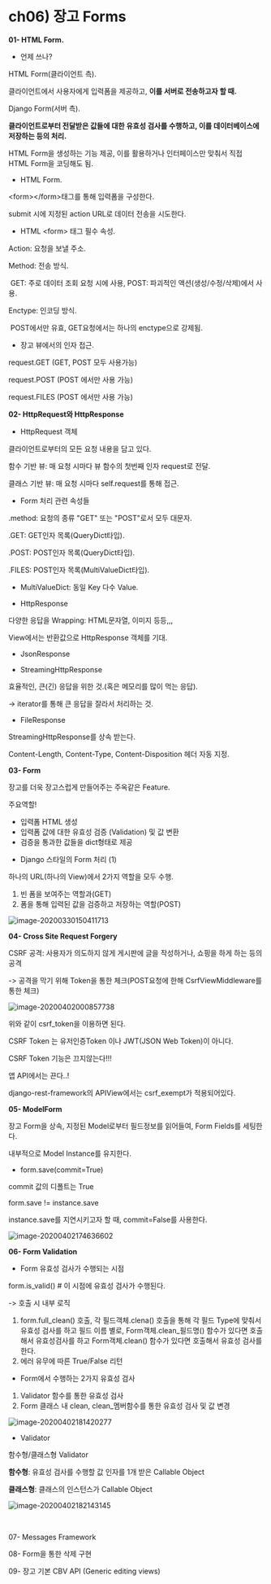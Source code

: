 # ch06) 장고 Forms
**01- HTML Form.**   

* 언제 쓰나?

HTML Form(클라이언트 측).   

클라이언트에서 사용자에게 입력폼을 제공하고, **이를 서버로 전송하고자 할 때.**   

Django Form(서버 측).   

**클라이언트로부터 전달받은 값들에 대한 유효성 검사를 수행하고, 이를 데이터베이스에 저장하는 등의 처리.**   

HTML Form을 생성하는 기능 제공, 이를 활용하거나 인터페이스만 맞춰서 직접 HTML Form을 코딩해도 됨.   

   

* HTML Form.   

\<form>\</form>태그를 통해 입력폼을 구성한다.   

submit 시에 지정된 action URL로 데이터 전송을 시도한다.   

* HTML \<form> 태그 필수 속성.   

Action: 요청을 보낼 주소.   

Method: 전송 방식.   

​	GET: 주로 데이터 조회 요청 시에 사용, POST: 파괴적인 액션(생성/수정/삭제)에서 사용.   

Enctype: 인코딩 방식.   

​	POST에서만 유효, GET요청에서는 하나의 enctype으로 강제됨.   

   

* 장고 뷰에서의 인자 접근.   

request.GET (GET, POST 모두 사용가능)   

request.POST (POST 에서만 사용 가능)   

request.FILES (POST 에서만 사용 가능)   

   

**02- HttpRequest와 HttpResponse**   

* HttpRequest 객체

클라이언트로부터의 모든 요청 내용을 담고 있다.    

함수 기반 뷰: 매 요청 시마다 뷰 함수의 첫번째 인자 request로 전달.   

클래스 기반 뷰: 매 요청 시마다 self.request를 통해 접근.   

* Form 처리 관련 속성들

.method: 요청의 종류 "GET" 또는 "POST"로서 모두 대문자.   

.GET: GET인자 목록(QueryDict타입).   

.POST: POST인자 목록(QueryDict타입).   

.FILES: POST인자 목록(MultiValueDict타입).   

   

* MultiValueDict: 동일 Key 다수 Value.   

   

* HttpResponse

다양한 응답을 Wrapping: HTML문자열, 이미지 등등,,,   

View에서는 반환값으로 HttpResponse 객체를 기대.   

   

* JsonResponse



* StreamingHttpResponse

효율적인, 큰(긴) 응답을 위한 것.(혹은 메모리를 많이 먹는 응답).   

-> iterator를 통해 큰 응답을 잘라서 처리하는 것.   



* FileResponse

StreamingHttpResponse를 상속 받는다.   

Content-Length, Content-Type, Content-Disposition 헤더 자동 지정.   

   

**03- Form**    

장고를 더욱 장고스럽게 만들어주는 주옥같은 Feature.   

주요역할!    

- 입력폼 HTML 생성
- 입력폼 값에 대한 유효성 검증 (Validation) 및 값 변환
- 검증을 통과한 값들을 dict형태로 제공

   

* Django 스타일의 Form 처리 (1)

하나의 URL(하나의 View)에서 2가지 역할을 모두 수행.   

1. 빈 폼을 보여주는 역할과(GET)
2. 폼을 통해 입력된 값을 검증하고 저장하는 역할(POST)

   

![image-20200330150411713](../images/image-20200330150411713.png)

   

**04- Cross Site Request Forgery**

CSRF 공격: 사용자가 의도하지 않게 게시판에 글을 작성하거나, 쇼핑을 하게 하는 등의 공격   

-> 공격을 막기 위해 Token을 통한 체크(POST요청에 한해 CsrfViewMiddleware를 통한 체크)   

![image-20200402000857738](../images/image-20200402000857738.png)

위와 같이 csrf_token을 이용하면 된다.   

CSRF Token 는 유저인증Token 이나 JWT(JSON Web Token)이 아니다.   

   

CSRF Token 기능은 끄지않는다!!!   

앱 API에서는 끈다..!   

django-rest-framework의 APIView에서는 csrf_exempt가 적용되어있다.    

   

**05- ModelForm**   

장고 Form을 상속, 지정된 Model로부터 필드정보를 읽어들여, Form Fields를 세팅한다.   

내부적으로 Model Instance를 유지한다.   

* form.save(commit=True)   

commit 값의 디폴트는 True   

form.save != instance.save   

instance.save를 지연시키고자 할 때, commit=False를 사용한다.   

![image-20200402174636602](../images/image-20200402174636602.png)



   

**06- Form Validation**   

* Form 유효성 검사가 수행되는 시점

form.is_valid() # 이 시점에 유효성 검사가 수행된다.   

-> 호출 시 내부 로직   

1. form.full_clean() 호출, 각 필드객체.clena() 호출을 통해 각 필드 Type에 맞춰서 유효성 검사를 하고 필드 이름 별로, Form객체.clean_필드명() 함수가 있다면 호출해서 유효성검사를 하고 Form객체.clean() 함수가 있다면 호출해서 유효성 검사를 한다.
2. 에러 유무에 따른 True/False 리턴



* Form에서 수행하는 2가지 유효성 검사

1. Validator 함수를 통한 유효성 검사
2. Form 클래스 내 clean, clean_멤버함수를 통한 유효성 검사 및 값 변경

![image-20200402181420277](../images/image-20200402181420277.png)

   

* Validator

함수형/클래스형 Validator   

**함수형**: 유효성 검사를 수행할 값 인자를 1개 받은 Callable Object   

**클래스형**: 클래스의 인스턴스가 Callable Object   

   

![image-20200402182143145](../images/image-20200402182143145.png)

​    

07- Messages Framework   

08- Form을 통한 삭제 구현   

09- 장고 기본 CBV API (Generic editing views)   

